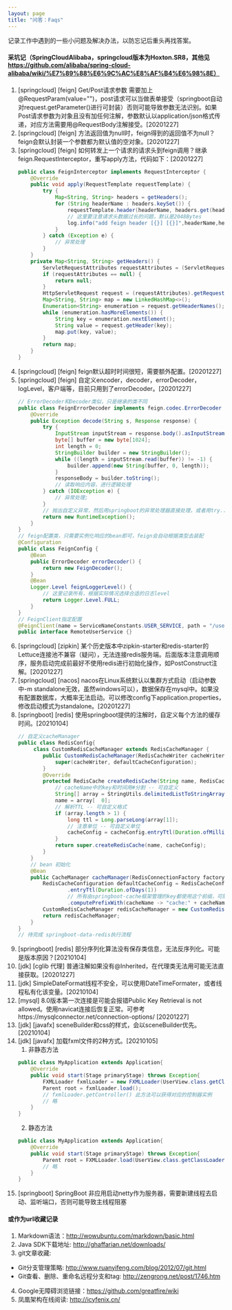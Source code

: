 ```yaml
---
layout: page
title: "问答：Faqs"
---
```

记录工作中遇到的一些小问题及解决办法，以防忘记后重头再找答案。

#### 采坑记（SpringCloudAlibaba，springcloud版本为Hoxton.SR8，其他见 https://github.com/alibaba/spring-cloud-alibaba/wiki/%E7%89%88%E6%9C%AC%E8%AF%B4%E6%98%8E）
1. [springcloud]  [feign] Get/Post请求参数 需要加上@RequestParam(value="")，post请求可以当做表单接受（springboot自动对request.getParameter()进行可封装）否则可能导致参数无法识别。如果Post请求参数为对象且没有加任何注解，参数默认以application/json格式传递，对应方法需要用@RequestBody注解接受。[20201227]
2. [springcloud]  [feign] 方法返回值为null时，feign得到的返回值不为null？feign会默认封装一个参数都为默认值的空对象。[20201227]
3. [springcloud]  [feign] 如何转发上一个请求的请求头到feign调用？继承feign.RequestInterceptor，重写apply方法，代码如下：[20201227]
    ```java
    public class FeignInterceptor implements RequestInterceptor {
        @Override
        public void apply(RequestTemplate requestTemplate) {
            try {
                Map<String, String> headers = getHeaders();
                for (String headerName : headers.keySet()) {
                    requestTemplate.header(headerName, headers.get(headerName));
                    // 这里要注意请求头数据过长的问题，默认是2048Bytes
                    log.info("add feign header [{}] [{}]",headerName,headers.get(headerName));
                }
            } catch (Exception e) {
                // 异常处理
            }
        }
        private Map<String, String> getHeaders() {
            ServletRequestAttributes requestAttributes = (ServletRequestAttributes) RequestContextHolder.getRequestAttributes();
            if (requestAttributes == null) {
                return null;
            }
            HttpServletRequest request = (requestAttributes).getRequest();
            Map<String, String> map = new LinkedHashMap<>();
            Enumeration<String> enumeration = request.getHeaderNames();
            while (enumeration.hasMoreElements()) {
                String key = enumeration.nextElement();
                String value = request.getHeader(key);
                map.put(key, value);
            }
            return map;
        }
    }
    ```
4. [springcloud]  [feign] feign默认超时时间很短，需要额外配置。[20201227]
5. [springcloud]  [feign] 自定义encoder，decoder，errorDecoder，logLevel，客户端等，目前只用到了errorDecoder。[20201227]
    ```java
    // ErrorDecoder和Decoder类似，只是继承的类不同
    public class FeignErrorDecoder implements feign.codec.ErrorDecoder {
        @Override
        public Exception decode(String s, Response response) {
            try {
                InputStream inputStream = response.body().asInputStream();
                byte[] buffer = new byte[1024];
                int length = 0;
                StringBuilder builder = new StringBuilder();
                while ((length = inputStream.read(buffer)) != -1) {
                    builder.append(new String(buffer, 0, length));
                }
                responseBody = builder.toString();
                // 读取响应内容，进行逻辑处理
            } catch (IOException e) {
                // 异常处理;
            }
            // 抛出自定义异常，然后用springboot的异常处理器直接处理，或者用try...catch...捕获
            return new RuntimeException();
        }
    }
    // feign配置类，只需要实例化响应的bean即可，feign会自动根据类型去装配
    @Configuration
    public class FeignConfig {
        @Bean
        public ErrorDecoder errorDecoder() {
            return new FeignDecoder();
        }
        @Bean
        Logger.Level feignLoggerLevel() {
            // 这里记录所有，根据实际情况选择合适的日志level
            return Logger.Level.FULL;
        }
    }
    // FeignClient指定配置
    @FeignClient(name = ServiceNameConstants.USER_SERVICE, path = "/user", configuration = {FeignConfig.class})
    public interface RemoteUserService {}
    ```
6. [springcloud]  [zipkin] 某个历史版本中zipkin-starter和redis-starter的Lettuce连接池不兼容（疑问），无法连接redis服务端。后面版本注意调用顺序，服务启动完成前最好不使用redis进行初始化操作，如PostConstruct注解。[20201227]
7. [springcloud]  [nacos] nacos在Linux系统默认以集群方式启动（启动参数中-m standalone无效，虽然windows可以），数据保存在mysql中。如果没有配置数据库，大概率无法启动。可以修改config下application.properties，修改启动模式为standalone。[20201227]
8. [springboot] [redis] 使用springboot提供的注解时，自定义每个方法的缓存时间。[20210104]
   ```java
   // 自定义cacheManager
   public class RedisConfig{
        class CustomRedisCacheManager extends RedisCacheManager {
           public CustomRedisCacheManager(RedisCacheWriter cacheWriter, RedisCacheConfiguration defaultCacheConfiguration) {
               super(cacheWriter, defaultCacheConfiguration);
           }
           @Override
           protected RedisCache createRedisCache(String name, RedisCacheConfiguration cacheConfig) {
               // cacheName中的key和时间用#分割 -- 可自定义
               String[] array = StringUtils.delimitedListToStringArray(name, "#");
               name = array[  0];
               // 解析TTL -- 可自定义格式
               if (array.length > 1) {
                   long ttl = Long.parseLong(array[1]);
                   // 注意单位 -- 可自定义单位
                   cacheConfig = cacheConfig.entryTtl(Duration.ofMillis(ttl));
               }
               return super.createRedisCache(name, cacheConfig);
           }
       }
       // bean 初始化
       @Bean
       public CacheManager cacheManager(RedisConnectionFactory factory) {
           RedisCacheConfiguration defaultCacheConfig = RedisCacheConfiguration.defaultCacheConfig()
                   .entryTtl(Duration.ofDays(1))
                   // 所有由springboot-cache框架管理的key都使用这个前缀，可随时刷新
                   .computePrefixWith(cacheName -> "cache:" + cacheName);
           CustomRedisCacheManager redisCacheManager = new CustomRedisCacheManager(RedisCacheWriter.nonLockingRedisCacheWriter(factory), defaultCacheConfig);
           return redisCacheManager;
       }
   }
   // 待完成 springboot-data-redis执行流程
   ```
9. [springboot] [redis] 部分序列化算法没有保存类信息，无法反序列化。可能是版本原因？[20210104]
10. [jdk] [cglib 代理] 普通注解如果没有@Inherited，在代理类无法用可能无法直接获取。[20201227]
11. [jdk] SimpleDateFormat线程不安全，可以使用DateTimeFormater，或者线程私有化该变量。[20210104]
12. [mysql] 8.0版本第一次连接是可能会报错Public Key Retrieval is not allowed。使用navicat连接后恢复正常。可参考https://mysqlconnector.net/connection-options/ [20201227]
13. [jdk] [javafx] sceneBuilder和css的样式，会以sceneBuilder优先。[20210104]
14. [jdk] [javafx] 加载fxml文件的2种方式。[20210105]
    1. 非静态方法
    ```java
    public class MyApplication extends Application{
        @Override
        public void start(Stage primaryStage) throws Exception{
            FXMLLoader fxmlLoader = new FXMLLoader(UserView.class.getClassLoader().getResource("fxml/LoginView.fxml"));
            Parent root = fxmlLoader.load();
            // fxmlLoader.getController() 此方法可以获得对应的控制器实例
            // 略
        }
    }
    ```
    2. 静态方法
    ```java
    public class MyApplication extends Application{
        @Override
        public void start(Stage primaryStage) throws Exception{
            Parent root = FXMLLoader.load(UserView.class.getClassLoader().getResource("fxml/LoginView.fxml"));
            // 略
        }
    }
    ```
15. [springboot] SpringBoot 非应用启动netty作为服务器，需要新建线程去启动、监听端口，否则可能导致主线程阻塞
#### 或作为url收藏记录
1. Markdown语法：<http://wowubuntu.com/markdown/basic.html>  
2. Java SDK下载地址: <http://ghaffarian.net/downloads/>  
3. git文章收藏:  
- Git分支管理策略: <http://www.ruanyifeng.com/blog/2012/07/git.html>    
- Git查看、删除、重命名远程分支和tag: <http://zengrong.net/post/1746.htm>
4. Google无障碍浏览链接：<https://github.com/greatfire/wiki>  
5. 凤凰架构在线阅读: <http://icyfenix.cn/>
